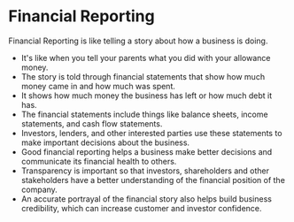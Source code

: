 # Financial Reporting

Financial Reporting is like telling a story about how a business is doing. 

* It's like when you tell your parents what you did with your allowance money.
* The story is told through financial statements that show how much money came in and how much was spent.
* It shows how much money the business has left or how much debt it has.
* The financial statements include things like balance sheets, income statements, and cash flow statements.
* Investors, lenders, and other interested parties use these statements to make important decisions about the business.
* Good financial reporting helps a business make better decisions and communicate its financial health to others. 
* Transparency is important so that investors, shareholders and other stakeholders have a better understanding of the financial position of the company. 
* An accurate portrayal of the financial story also helps build business credibility, which can increase customer and investor confidence.
